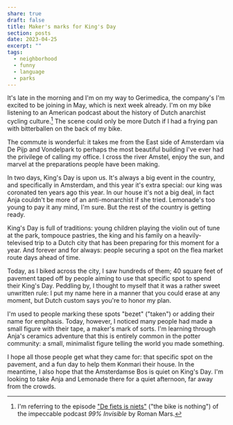 ```yaml
---
share: true
draft: false
title: Maker's marks for King's Day
section: posts
date: 2023-04-25
excerpt: ""
tags:
  - neighborhood
  - funny
  - language
  - parks
---
```


It's late in the morning and I'm on my way to Gerimedica, the company's I'm excited to be joining in May, which is next week already. I'm on my bike listening to an American podcast about the history of Dutch anarchist cycling culture.[^1] The scene could only be more Dutch if I had a frying pan with bitterballen on the back of my bike. 

The commute is wonderful: it takes me from the East side of Amsterdam via De Pijp and Vondelpark to perhaps the most beautiful building I've ever had the privilege of calling my office. I cross the river Amstel, enjoy the sun, and marvel at the preparations people have been making.

In two days, King's Day is upon us. It's always a big event in the country, and specifically in Amsterdam, and this year it's extra special: our king was coronated ten years ago this year. In our house it's not a big deal, in fact Anja couldn't be more of an anti-monarchist if she tried. Lemonade's too young to pay it any mind, I'm sure. But the rest of the country is getting ready.

King's Day is full of traditions: young children playing the violin out of tune at the park, tompouce pastries, the king and his family on a heavily-televised trip to a Dutch city that has been preparing for this moment for a year. And forever and for always: people securing a spot on the flea market route days ahead of time. 

Today, as I biked across the city, I saw hundreds of them; 40 square feet of pavement taped off by people aiming to use that specific spot to spend their King's Day. Peddling by, I thought to myself that it was a rather sweet unwritten rule: I put my name here in a manner that you could erase at any moment, but Dutch custom says you're to honor my plan. 

I'm used to people marking these spots "bezet" ("taken") or adding their name for emphasis. Today, however, I noticed many people had made a small figure with their tape, a maker's mark of sorts. I'm learning through Anja's ceramics adventure that this is entirely common in the potter community: a small, minimalist figure telling the world you made something.

I hope all those people get what they came for: that specific spot on the pavement, and a fun day to help them Konmari their house. In the meantime, I also hope that the Amsterdamse Bos is quiet on King's Day. I'm looking to take Anja and Lemonade there for a quiet afternoon, far away from the crowds.

[^1]: I'm referring to the episode ["De fiets is niets"](https://99percentinvisible.org/episode/de-fiets-is-niets/) ("the bike is nothing") of the impeccable podcast _99% Invisible_ by Roman Mars. 